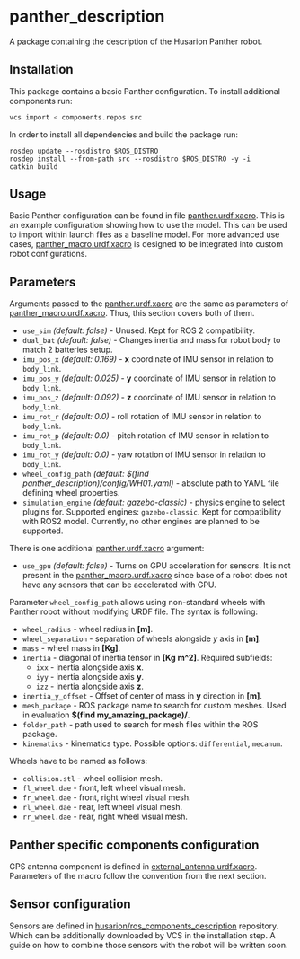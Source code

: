 # panther_description

A package containing the description of the Husarion Panther robot.


## Installation

This package contains a basic Panther configuration. To install additional components run:
``` bash
vcs import < components.repos src
```

In order to install all dependencies and build the package run:
```
rosdep update --rosdistro $ROS_DISTRO
rosdep install --from-path src --rosdistro $ROS_DISTRO -y -i
catkin build
```

## Usage

Basic Panther configuration can be found in file [panther.urdf.xacro](./panther_description/urdf/panther.urdf.xacro). This is an example configuration showing how to use the model. This can be used to import within launch files as a baseline model. For more advanced use cases, [panther_macro.urdf.xacro](./panther_description/urdf/panther_macro.urdf.xacro) is designed to be integrated into custom robot configurations.

## Parameters

Arguments passed to the [panther.urdf.xacro](./urdf/panther.urdf.xacro) are the same as parameters of [panther_macro.urdf.xacro](./urdf/panther_macro.urdf.xacro). Thus, this section covers both of them.


- `use_sim` *(default: false)* - Unused. Kept for ROS 2 compatibility.
- `dual_bat` *(default: false)* - Changes inertia and mass for robot body to match 2 batteries setup.
- `imu_pos_x` *(default: 0.169)* - **x** coordinate of IMU sensor in relation to `body_link`.
- `imu_pos_y` *(default: 0.025)* - **y** coordinate of IMU sensor in relation to `body_link`.
- `imu_pos_z` *(default: 0.092)* - **z** coordinate of IMU sensor in relation to `body_link`.
- `imu_rot_r` *(default: 0.0)* - roll rotation of IMU sensor in relation to `body_link`.
- `imu_rot_p` *(default: 0.0)* - pitch rotation of IMU sensor in relation to `body_link`.
- `imu_rot_y`  *(default: 0.0)* - yaw rotation of IMU sensor in relation to `body_link`.
- `wheel_config_path` *(default: $(find panther_description)/config/WH01.yaml)* - absolute path to YAML file defining wheel properties.
- `simulation_engine` *(default: gazebo-classic)* - physics engine to select plugins for. Supported engines: `gazebo-classic`. Kept for compatibility with ROS2 model. Currently, no other engines are planned to be supported.

There is one additional [panther.urdf.xacro](./urdf/panther.urdf.xacro) argument:
- `use_gpu` *(default: false)* - Turns on GPU acceleration for sensors.
It is not present in the [panther_macro.urdf.xacro](./urdf/panther_macro.urdf.xacro) since base of a robot does not have any sensors that can be accelerated with GPU.

Parameter `wheel_config_path` allows using non-standard wheels with Panther robot without modifying URDF file. The syntax is following:
- `wheel_radius` - wheel radius in **[m]**.
- `wheel_separation` - separation of wheels alongside *y* axis in **[m]**.
- `mass` - wheel mass in **[Kg]**.
- `inertia` - diagonal of inertia tensor in **[Kg m^2]**. Required subfields:
  - `ixx` - inertia alongside axis **x**.
  - `iyy` - inertia alongside axis **y**.
  - `izz` - inertia alongside axis **z**.
- `inertia_y_offset` - Offset of center of mass in **y** direction in **[m]**.
- `mesh_package` - ROS package name to search for custom meshes. Used in evaluation **$(find my_amazing_package)/**.
- `folder_path` - path used to search for mesh files within the ROS package.
- `kinematics` - kinematics type. Possible options: `differential`, `mecanum`.

Wheels have to be named as follows:
- `collision.stl` - wheel collision mesh.
- `fl_wheel.dae` - front, left wheel visual mesh.
- `fr_wheel.dae` - front, right wheel visual mesh.
- `rl_wheel.dae` - rear, left wheel visual mesh.
- `rr_wheel.dae` - rear, right wheel visual mesh.

## Panther specific components configuration

GPS antenna component is defined in [external_antenna.urdf.xacro](./urdf/components/external_antenna.urdf.xacro). Parameters of the macro follow the convention from the next section.

## Sensor configuration

Sensors are defined in [husarion/ros_components_description](https://github.com/husarion/ros_components_description) repository. Which can be additionally downloaded by VCS in the installation step. A guide on how to combine those sensors with the robot will be written soon.
